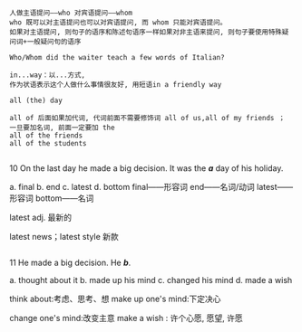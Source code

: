 ```
人做主语提问——who 对宾语提问——whom
who 既可以对主语提问也可以对宾语提问, 而 whom 只能对宾语提问。
如果对主语提问, 则句子的语序和陈述句语序一样如果对非主语来提问, 则句子要使用特殊疑问词+一般疑问句的语序

Who/Whom did the waiter teach a few words of Italian?
```
```
in...way：以...方式, 
作为状语表示这个人做什么事情很友好, 用短语in a friendly way
```
```
all (the) day

all of 后面如果加代词, 代词前面不需要修饰词 all of us,all of my friends ；
一旦要加名词, 前面一定要加 the
all of the friends
all of the students
```
```

```

10 On the last day he made a big decision. It was the ___a___ day of his holiday.

a. final b. end c. latest d. bottom
final——形容词 end——名词/动词 latest——形容词 bottom——名词

latest adj. 最新的

latest news；latest style 新款

```

```

11 He made a big decision. He ___b___.

a. thought about it b. made up his mind c. changed his mind d. made a wish

think about:考虑、思考、想 make up one's mind:下定决心

change one's mind:改变主意 make a wish : 许个心愿, 愿望, 许愿

```